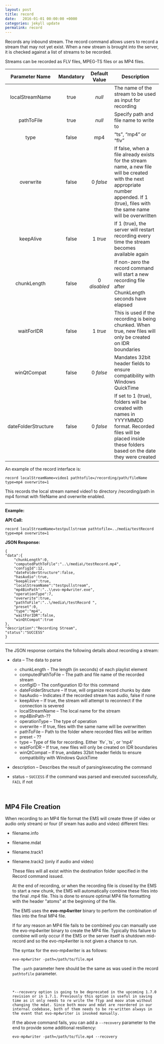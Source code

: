 ```yaml
---
layout: post
title: record
date:   2016-01-01 00:00:00 +0000
categories: jekyll update
permalink: record
---
```


Records any inbound stream. The record command allows users to record a stream that may not yet exist. When a new stream is brought into the server, it is checked against a list of streams to be recorded.

Streams can be recorded as FLV files, MPEG-TS files or as MP4 files.

| **Parameter Name**  | **Mandatory** | **Default Value** | **Description**                          |
| :-----------------: | :-----------: | :---------------: | ---------------------------------------- |
|   localStreamName   |     true      |      *null*       | The name of the stream to be used as input for recording |
|     pathToFile      |     true      |      *null*       | Specify path and file name to write to   |
|        type         |     false     |        mp4        | “ts”, “mp4” or “flv”                     |
|      overwrite      |     false     |     0 *false*     | If false, when a file already exists for the stream name, a new file will be created with the next appropriate number appended. If 1 (true), files with the same name will be overwritten |
|      keepAlive      |     false     |     1 *true*      | If 1 (true), the server will restart recording every time the stream becomes available again |
|     chunkLength     |     false     |   0 *disabled*    | If non-zero the record command will start a new recording file after ChunkLength seconds have elapsed |
|     waitForIDR      |     false     |     1 *true*      | This is used if the recording is being chunked. When true, new files will only be created on IDR boundaries |
|     winQtCompat     |     false     |     0 *false*     | Mandates 32bit header fields to ensure compatibility with Windows QuickTime |
| dateFolderStructure |     false     |     0 *false*     | If set to 1 (true), folders will be created with names in YYYYMMDD format. Recorded files will be placed inside these folders based on the date they were created |

An example of the record interface is:

``` 
record localStreamName=video1 pathtofile=/recording/path/fileName type=mp4 overwrite=1
```

This records the local stream named video1 to directory /recording/path in mp4 format with fileName and overwrite enabled.

------

**Example:**

**API Call:**

``` 
record localStreamName=testpullstream pathtofile=../media/testRecord type=mp4 overwrite=1
```

**JSON Response:**

``` 
{
"data":{
    "chunkLength":0,
    "computedPathToFile":"..\/media\/testRecord.mp4",
    "configId":12,
    "dateFolderStructure":false,
    "hasAudio":true,
    "keepAlive":true,
    "localStreamName":"testpullstream",
    "mp4BinPath":"..\\evo-mp4writer.exe",
    "operationType":7,
    "overwrite":true,
    "pathToFile":"..\/media\/testRecord ",
    "preset":0,
    "type":"mp4",
    "waitForIDR":false,
    "winQtCompat":true
},
"description":"Recording Stream",
"status":"SUCCESS"
}
```

------

The JSON response contains the following details about recording a stream:

- data – The data to parse

  - chunkLength - The length (in seconds) of each playlist element
  - computedPathToFile – The path and file name of the recorded stream
  - configID – The configuration ID for this command
  - dateFolderStructure – If true, will organize record chunks by date
  - hasAudio – Indicates if the recorded stream has audio, false if none
  - keepAlive – If true, the stream will attempt to reconnect if the connection is severed
  - localStreamName – The local name for the stream
  - mp4BinPath-??
  - operationType – The type of operation
  - overwrite – If true, files with the same name will be overwritten
  - pathToFile – Path to the folder where recorded files will be written
  - preset - ??
  - type – Type of file for recording. Either \`flv\`,\`ts\`, or ‘mp4’
  - waitForIDR – If true, new files will only be created on IDR boundaries
  - winQtCompat – If true, andates 32bit header fields to ensure compatibility with Windows QuickTime

- description – Describes the result of parsing/executing the command

- status – `SUCCESS` if the command was parsed and executed successfully, `FAIL` if not  

  ​

MP4 File Creation
--------


  ​When recording to an MP4 file format the EMS will create three (if video or audio only stream) or four (if sream has audio and video) different files:

  - filename.info
  - filename.mdat
  - filename.track1
  - filename.track2 (only if audio and video)

    These files will all exist within the destination folder specified in the Record command issued.

    At the end of recording, or when the recording file is closed by the EMS to start a new chunk, the EMS will automatically combine these files into the final .mp4 file.  This is done to ensure optimal MP4 file formatting with the header "atoms" at the beginning of the file.

    The EMS uses the **evo-mp4writer** binary to perform the combination of files into the final MP4 file.  

    If for any reason an MP4 file fails to be combined you can manually use the evo-mp4writer binary to create the MP4 file.  Typically this failure to combine will only occur if the EMS or the server itself is shutdown mid-record and so the evo-mp4writer is not given a chance to run.

    The syntax for the evo-mp4writer is as follows:

    ```
    evo-mp4writer -path=/path/to/file.mp4
    ```

    The `-path` parameter here should be the same as was used in the record `pathtofile` parameter.

    ​

    ```
    *--recovery option is going to be deprecated in the upcoming 1.7.0 revision or in 1.7.1. Previously this option is useful in saving time as it only needs to re write the ftyp and moov atom without changing the mdat. Since both moov and mdat are reordered in our internal codebase, both of them needs to be re-written always in the event that evo-mp4writer is invoked manually.
    ```

    If the above command fails, you can add a `--recovery` parameter to the end to provide some additional resiliency:

    ```
    evo-mp4writer -path=/path/to/file.mp4 --recovery
    ```